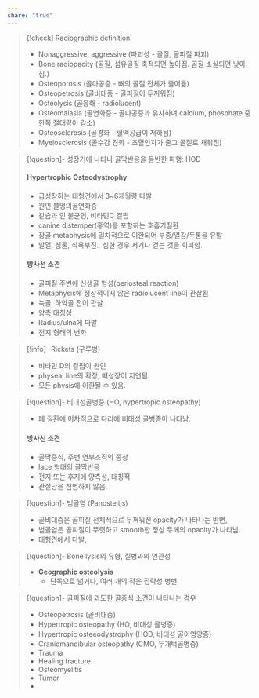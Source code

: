```yaml
---
share: "true"
---
```

>[!check] Radiographic definition
>- Nonaggressive, aggressive (파괴성 - 골질, 골피질 파괴)
>- Bone radiopacity (골질, 섬유골질 축적되면 높아짐. 골질 소실되면 낮아짐.)
>- Osteoporosis (골다공증 - 뼈의 골질 전체가 줄어듦)
>- Osteopetrosis (골비대증 - 골피질이 두꺼워짐)
>- Osteolysis (골융해 - radiolucent)
>- Osteomalasia (골연화증 - 골다공증과 유사하며 calcium, phosphate 중 한쪽 절대량이 감소)
>- Osteosclerosis (골경화 - 혈액공급이 저하됨)
>- Myelosclerosis (골수강 경화 - 조혈인자가 줄고 골질로 채워짐)


>[!question]- 성장기에 나타나 골막반응을 동반한 파행: HOD
>#### Hypertrophic Osteodystrophy
>- 급성장하는 대형견에서 3~6개월령 다발
>- 원인 불명의골연화증
>- 칼슘과 인 불균형, 비타민C 결핍
>- canine distemper(홍역)를 포함하는 호흡기질환
>- 장골 metaphysis에 일차적으로 이환되어 부종/열감/두통을 유발
>- 발열, 침울, 식욕부진.. 심한 경우 서거나 걷는 것을 회피함.
>#### 방사선 소견
>- 골피질 주변에 신생골 형성(periosteal reaction)
>- Metaphysis에 정상적이지 않은 radiolucent line이 관찰됨
>- 늑골, 하악골 전이 관찰
>- 양측 대칭성
>- Radius/ulna에 다발
>- 전지 형태의 변화

>[!info]- Rickets (구루병)
>- 비타민 D의 결핍이 원인
>- physeal line의 확장, 뼈성장이 지연됨.
>- 모든 physis에 이환될 수 있음.

>[!question]- 비대성골병증 (HO, hypertropic osteopathy)
>- 폐 질환에 이차적으로 다리에 비대성 골병증이 나타남.
>#### 방사선 소견
>- 골막증식, 주변 연부조직의 종창
>- lace 형태의 골막반응
>- 전지 또는 후지에 양측성, 대칭적
>- 관절낭을 침범하지 않음.

>[!question]- 범골염 (Panosteitis)
>- 골비대증은 골피질 전체적으로 두꺼워진 opacity가 나타나는 반면,
>- 범골염은 골피질이 뚜렷하고 smooth한 정상 두께의 opacity가 나타남.
>- 대형견에서 다발, 

>[!question]- Bone lysis의 유형, 질병과의 연관성
>- **Geographic osteolysis**
>	- 단독으로 넓거나, 여러 개의 작은 집락성 병변


>[!question]- 골피질에 과도한 골증식 소견이 나타나는 경우
>- Osteopetrosis (골비대증)
>- Hypertropic osteopathy (HO, 비대성 골병증)
>- Hypertropic osteeodystrophy (HOD, 비대성 골이영양증)
>- Craniomandibular osteopathy (CMO, 두개턱골병증)
>- Trauma
>- Healing fracture
>- Osteomyelitis
>- Tumor
>- 